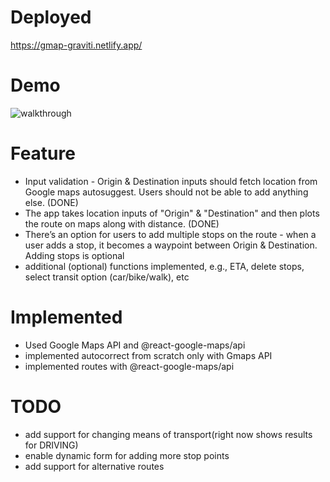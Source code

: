 # Deployed

https://gmap-graviti.netlify.app/

# Demo

![walkthrough](walkthrough.gif)

# Feature

- Input validation - Origin & Destination inputs should fetch location from Google maps autosuggest. Users should not be able to add anything else. (DONE)
- The app takes location inputs of "Origin" & "Destination" and then plots the route on maps along with distance. (DONE)
- There’s an option for users to add multiple stops on the route - when a user adds a stop, it becomes a waypoint between Origin & Destination. Adding stops is optional
- additional (optional) functions implemented, e.g., ETA, delete stops, select transit option (car/bike/walk), etc

# Implemented

- Used Google Maps API and @react-google-maps/api
- implemented autocorrect from scratch only with Gmaps API
- implemented routes with @react-google-maps/api

# TODO

- add support for changing means of transport(right now shows results for DRIVING)
- enable dynamic form for adding more stop points
- add support for alternative routes
